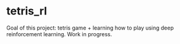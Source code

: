 # tetris_rl

Goal of this project: tetris game + learning how to play using deep reinforcement learning. Work in progress.
